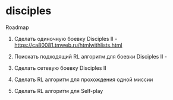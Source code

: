 # disciples
Roadmap

1) Сделать одиночную боевку Disciples II - https://ca80081.tmweb.ru/htmlwithlists.html

2) Поискать подходящий RL алгоритм для боевки Disciples II - 

3) Сделать сетевую боевку Disciples II 

4) Сделать RL алгоритм для прохождения одной миссии

5) Сделать RL алгоритм для Self-play

